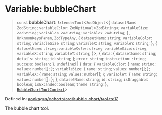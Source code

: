 # Variable: bubbleChart

> `const` **bubbleChart**: `ExtendedTool`\<`ZodObject`\<\{ `datasetName`: `ZodString`; `variableColor`: `ZodOptional`\<`ZodString`\>; `variableSize`: `ZodString`; `variableX`: `ZodString`; `variableY`: `ZodString`; \}, `UnknownKeysParam`, `ZodTypeAny`, \{ `datasetName`: `string`; `variableColor`: `string`; `variableSize`: `string`; `variableX`: `string`; `variableY`: `string`; \}, \{ `datasetName`: `string`; `variableColor`: `string`; `variableSize`: `string`; `variableX`: `string`; `variableY`: `string`; \}\>, \{ `data`: \{ `datasetName`: `string`; `details`: `string`; `id`: `string`; \}; `error`: `string`; `instruction`: `string`; `success`: `boolean`; \}, `undefined` \| \{ `data`: \{ `variableColor`: \{ `name`: `string`; `values`: `number`[]; \}; `variableSize`: \{ `name`: `string`; `values`: `number`[]; \}; `variableX`: \{ `name`: `string`; `values`: `number`[]; \}; `variableY`: \{ `name`: `string`; `values`: `number`[]; \}; \}; `datasetName`: `string`; `id`: `string`; `isDraggable`: `boolean`; `isExpanded`: `boolean`; `theme`: `string`; \}, [`BubbleChartToolContext`](../type-aliases/BubbleChartToolContext.md)\>

Defined in: [packages/echarts/src/bubble-chart/tool.ts:13](https://github.com/GeoDaCenter/openassistant/blob/994a31d776db171047aa7cd650eb798b5317f644/packages/echarts/src/bubble-chart/tool.ts#L13)

The bubble chart tool.
